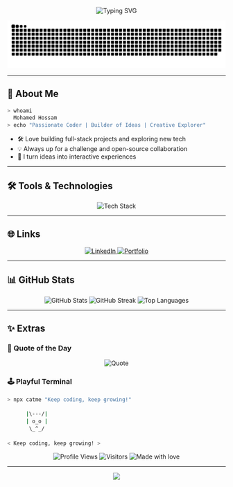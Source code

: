 <p align="center">
  <img src="https://readme-typing-svg.demolab.com?font=Fira+Code&size=32&pause=1000&color=F7F7F7&center=true&vCenter=true&width=700&lines=Hi+there!+I'm+Mohamed+Hossam+%F0%9F%91%8B;Full-Stack+Developer+%F0%9F%9A%80;Welcome+to+my+GitHub+Arcade!" alt="Typing SVG"/>
</p>

<p align="center">
  <img src="https://raw.githubusercontent.com/platane/snk/output/github-contribution-grid-snake-dark.svg" alt="snake game"/>
</p>

---

## 🚀 About Me

```bash
> whoami
  Mohamed Hossam
> echo "Passionate Coder | Builder of Ideas | Creative Explorer"
```

- 🛠️ Love building full-stack projects and exploring new tech
- 💡 Always up for a challenge and open-source collaboration
- 🎨 I turn ideas into interactive experiences

---

## 🛠️ Tools & Technologies

<p align="center">
  <img src="https://skillicons.dev/icons?i=python,js,react,nodejs,html,css,git,github,linux,docker,postgres" alt="Tech Stack"/>
</p>

---

## 🌐 Links

<p align="center">
  <a href="https://www.linkedin.com/in/mohamed-hossam-dev" target="_blank">
    <img src="https://img.shields.io/badge/LinkedIn-0A66C2?style=for-the-badge&logo=linkedin&logoColor=white" alt="LinkedIn"/>
  </a>
  <a href="https://mo-hossam-stack.github.io/my-project/" target="_blank">
    <img src="https://img.shields.io/badge/Portfolio-22272E?style=for-the-badge&logo=githubpages&logoColor=white" alt="Portfolio"/>
  </a>
</p>

---

## 📊 GitHub Stats

<p align="center">
  <img src="https://github-readme-stats.vercel.app/api?username=mo-hossam-stack&show_icons=true&theme=tokyonight&hide_border=true" alt="GitHub Stats"/>
  <img src="https://github-readme-streak-stats.herokuapp.com/?user=mo-hossam-stack&theme=tokyonight&hide_border=true" alt="GitHub Streak"/>
  <img src="https://github-readme-stats.vercel.app/api/top-langs/?username=mo-hossam-stack&layout=compact&theme=tokyonight&hide_border=true" alt="Top Languages"/>
</p>

---

## ✨ Extras

### 📜 Quote of the Day

<p align="center">
  <img src="https://quotes-github-readme.vercel.app/api?type=horizontal&theme=dark" alt="Quote"/>
</p>

### 🕹️ Playful Terminal

```bash
> npx catme "Keep coding, keep growing!"

      |\---/|
      | o_o |
       \_^_/

< Keep coding, keep growing! >
```

<p align="center">
  <img src="https://komarev.com/ghpvc/?username=mo-hossam-stack&style=flat-square&color=7F7FFF" alt="Profile Views"/>
  <img src="https://badges.pufler.dev/visits/mo-hossam-stack/mo-hossam-stack" alt="Visitors"/>
  <img src="https://img.shields.io/badge/Made%20with-%E2%9D%A4%EF%B8%8F%20by%20Mohamed%20Hossam-7F7FFF?style=flat-square" alt="Made with love"/>
</p>

---

<p align="center">
  <img src="https://capsule-render.vercel.app/api?type=waving&color=gradient&height=100&section=footer"/>
</p> 